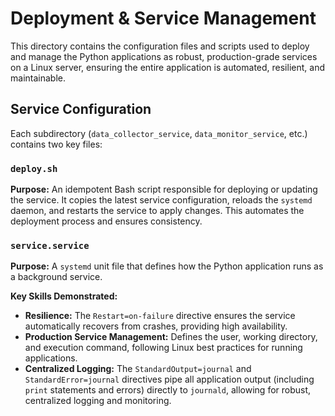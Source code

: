 # Deployment & Service Management

This directory contains the configuration files and scripts used to deploy and manage the Python applications as robust, production-grade services on a Linux server, ensuring the entire application is automated, resilient, and maintainable.

## Service Configuration

Each subdirectory (`data_collector_service`, `data_monitor_service`, etc.) contains two key files:

### `deploy.sh`

**Purpose:** An idempotent Bash script responsible for deploying or updating the service. It copies the latest service configuration, reloads the `systemd` daemon, and restarts the service to apply changes. This automates the deployment process and ensures consistency.

### `service.service`

**Purpose:** A `systemd` unit file that defines how the Python application runs as a background service.

**Key Skills Demonstrated:**
*   **Resilience:** The `Restart=on-failure` directive ensures the service automatically recovers from crashes, providing high availability.
*   **Production Service Management:** Defines the user, working directory, and execution command, following Linux best practices for running applications.
*   **Centralized Logging:** The `StandardOutput=journal` and `StandardError=journal` directives pipe all application output (including `print` statements and errors) directly to `journald`, allowing for robust, centralized logging and monitoring.
